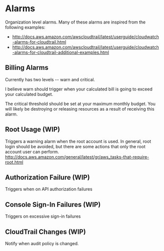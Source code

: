 # Alarms
Organization level alarms. Many of these alarms are inspired from the following
examples:

 * http://docs.aws.amazon.com/awscloudtrail/latest/userguide/cloudwatch-alarms-for-cloudtrail.html
 * http://docs.aws.amazon.com/awscloudtrail/latest/userguide/cloudwatch-alarms-for-cloudtrail-additional-examples.html

## Billing Alarms
Currently has two levels -- warn and critical.

I believe warn should trigger when your calculated bill is going to exceed your
calculated budget.

The critical threshold should be set at your maximum monthly budget. You will
likely be destroying or releasing resources as a result of receiving this
alarm.

## Root Usage (WIP)
Triggers a warning alarm when the root account is used. In general, root login
should be avoided, but there are some actions that only the root account user
can perform.
http://docs.aws.amazon.com/general/latest/gr/aws_tasks-that-require-root.html

## Authorization Failure (WIP)
Triggers when on API authorization failures

## Console Sign-In Failures (WIP)
Triggers on excessive sign-in failures

## CloudTrail Changes (WIP)
Notify when audit policy is changed.

